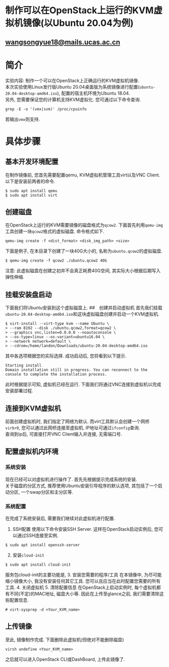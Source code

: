 # 制作可以在OpenStack上运行的KVM虚拟机镜像(以Ubuntu 20.04为例)
## wangsongyue18@mails.ucas.ac.cn
# 简介
实验内容: 制作一个可以在OpenStack上正确运行的KVM虚拟机镜像.\
本次实验使用Linux发行版Ubuntu 20.04桌面版为系统镜像进行配置(`ubuntu-20.04-desktop-amd64.iso`), 配置的宿主机环境为Ubuntu 18.04. \
另外, 您需要保证您的计算机支持KVM虚拟化. 您可通过以下命令查询.
```
grep -E -o '(vmx|svm)' /proc/cpuinfo
```
若输出`vmx`则支持.
# 具体步骤

## 基本开发环境配置
在制作镜像前, 您首先需要配置qemu, KVM虚拟机管理工具virt以及VNC Client. 以下是安装前两者的命令.
```
$ sudo apt install qemu
$ sudo apt install virt
```
## 创建磁盘
在OpenStack上运行的KVM需要镜像的磁盘格式为`qcow2`. 下面首先利用`qemu-img`工具创建一块`qcow2`格式的虚拟磁盘. 命令格式如下.
```
qemu-img create -f <dist_format> <disk_img_path> <size>
```
下面是例子, 在本目录下创建了一块40G大小的, 名称为`ubuntu.qcow2`的虚拟磁盘.
```
$ qemu-img create -f qcow2 ./ubuntu.qcow2 40G
```
注意: 此虚拟磁盘在创建之初并不会真正耗费40G空间, 其实际大小根据后期写入弹性伸缩.
## 挂载安装盘启动
下面我们将Ubuntu安装到这个虚拟磁盘上. 
##　创建并启动虚拟机
首先我们挂载`ubuntu-20.04-desktop-amd64.iso`和这块虚拟磁盘创建并启动一个KVM虚拟机.
```
$ virt-install --virt-type kvm --name Ubuntu \
> --ram 8192 --disk ./ubuntu.qcow2,format=qcow2 \
> --graphics vnc,listen=0.0.0.0 --noautoconsole \
> --os-type=linux --os-variant=ubuntu16.04 \
> --network network=default \
> --cdrom=/home/landon/Downloads/ubuntu-20.04-desktop-amd64.iso 
```
其中各选项根据您的实际选择. 成功启动后, 您将看到以下提示.
```
Starting install
Domain installation still in progress. You can reconnect to the console to complete the installation process.
```
此时根据提示可知, 虚拟机已经在运行. 下面我们将通过VNC连接到虚拟机以完成安装部署过程.
## 连接到KVM虚拟机
前面创建虚拟机时, 我们指定了网络为默认. 而virt工具默认会创建一个网桥`virbr0`, 您可以通过此网桥连接至虚拟机. IP地址可通过`ifconfig`查询. \
查询到ip后, 可直接打开VNC Client输入并连接, 无需端口号.
## 配置虚拟机内环境

### 系统安装
现在已经可以对虚拟机进行操作了. 首先先根据提示完成系统的安装.\
关于磁盘的分区方式, 推荐使用Ubuntu安装引导程序的默认选项, 其包括了一个启动分区, 一个swap分区和主分区等.
### 系统配置
在完成了系统安装后, 需要我们继续对此虚拟机进行配置.
1. SSH配置
使用以下命令安装SSH Server. 这样在OpenStack启动实例后, 您可以通过SSH连接至实例.
```
$ sudo apt install openssh-server
```
2. 安装`cloud-init`
```
$ sudo apt install cloud-init
```
服务包cloud-init的主要功能是, 
3. 安装您需要的程序/工具
在本镜像中, 为尽可能缩小镜像大小, 我没有安装任何其它工具. 您可以且应当在此时配置您需要的所有工具.
4. 关闭虚拟机
5. 清除配置信息
在OpenStack上启动实例时, 每个虚拟机都有不同(不定)的MAC地址, 磁盘大小等. 因此在上传至glance之前, 我们需要清除这些配置信息.
```
# virt-sysprep -d <Your_KVM_name>
```
## 上传镜像
至此, 镜像制作完成. 下面删除此虚拟机(但绝对不能删除磁盘)
```
virsh undefine <Your_KVM_name>
```
之后就可以进入OpenStack CLI或DashBoard, 上传此镜像了.
